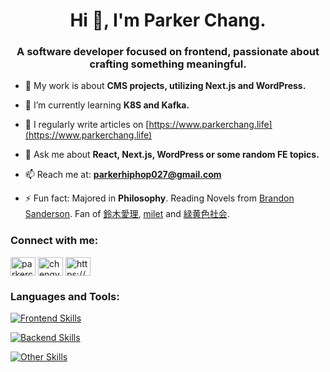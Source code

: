 <h1 align="center">Hi 👋, I'm Parker Chang.</h1>
<h3 align="center">A software developer focused on frontend, passionate about crafting something meaningful.</h3>

- 🔭 My work is about **CMS projects, utilizing Next.js and WordPress.**

- 🌱 I’m currently learning **K8S and Kafka.**

- 📝 I regularly write articles on [https://www.parkerchang.life](https://www.parkerchang.life)

- 💬 Ask me about **React, Next.js, WordPress or some random FE topics.**

- 📫 Reach me at: **parkerhiphop027@gmail.com**

- ⚡ Fun fact: Majored in **Philosophy**. Reading Novels from [Brandon Sanderson](https://www.brandonsanderson.com/). Fan of [鈴木愛理](https://www.airisuzuki-officialweb.com/), [milet](https://www.milet.jp/) and [緑黄色社会](https://www.ryokushaka.com/).

<h3 align="left">Connect with me:</h3>
<p align="left">
<a href="https://twitter.com/parkerchang11" target="blank"><img align="center" src="https://raw.githubusercontent.com/rahuldkjain/github-profile-readme-generator/master/src/images/icons/Social/twitter.svg" alt="parkerchang11" height="30" width="40" /></a>
<a href="https://linkedin.com/in/chengyi-parker" target="blank"><img align="center" src="https://raw.githubusercontent.com/rahuldkjain/github-profile-readme-generator/master/src/images/icons/Social/linked-in-alt.svg" alt="chengyi-parker" height="30" width="40" /></a>
<a href="/https://www.parkerchang.life/feed.xml" target="blank"><img align="center" src="https://raw.githubusercontent.com/rahuldkjain/github-profile-readme-generator/master/src/images/icons/Social/rss.svg" alt="https://www.parkerchang.life/feed.xml" height="30" width="40" /></a>
</p>

<h3 align="left">Languages and Tools:</h3>
<p align="left">

[![Frontend Skills](https://skillicons.dev/icons?i=html,css,js,ts,react,nextjs,vue,nuxtjs,sass,tailwind,vuetify,webpack,jest)](https://skillicons.dev)

[![Backend Skills](https://skillicons.dev/icons?i=php,laravel,wordpress,nodejs,nestjs,graphql,postgresql,mysql,redis)](https://skillicons.dev)

[![Other Skills](https://skillicons.dev/icons?i=docker,git,github,gitlab,aws,vercel,postman)](https://skillicons.dev)

</p>
